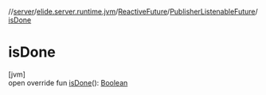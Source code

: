 //[server](../../../../index.md)/[elide.server.runtime.jvm](../../index.md)/[ReactiveFuture](../index.md)/[PublisherListenableFuture](index.md)/[isDone](is-done.md)

# isDone

[jvm]\
open override fun [isDone](is-done.md)(): [Boolean](https://kotlinlang.org/api/latest/jvm/stdlib/kotlin/-boolean/index.html)
